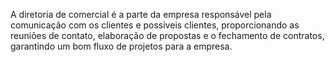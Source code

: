 A diretoria de comercial é a parte da empresa responsável pela comunicação com os clientes e possíveis clientes, proporcionando as reuniões de contato, elaboração de propostas e o fechamento de contratos, garantindo um bom fluxo de projetos para a empresa.